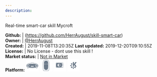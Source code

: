```yaml
---
description: 
---
```

Real-time smart-car skill Mycroft



**Github:** | (https://github.com/HerrAugust/skill-smart-car)  
**Owner:** | [@HerrAugust](https://github.com/HerrAugust)  
**Created:** | 2019-11-08T13:20:35Z  **Last updated:** 2019-12-20T09:10:55Z  
**License:** | No License - dont use this skill !  
**Market status:** | [Not in Market](https://market.mycroft.ai/skill/)  
**Platform:**   ![](.gitbook/assets/mark-1-icon.png)  ![](.gitbook/assets/mark-2-icon.png)  ![](.gitbook/assets/picroft-icon.png)  ![](.gitbook/assets/kde.png)   
